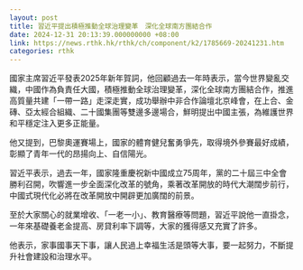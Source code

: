 ```yaml
---
layout: post
title: 習近平提出積極推動全球治理變革　深化全球南方團結合作
date: 2024-12-31 20:13:39.000000000 +08:00
link: https://news.rthk.hk/rthk/ch/component/k2/1785669-20241231.htm
categories: rthk
---
```


國家主席習近平發表2025年新年賀詞，他回顧過去一年時表示，當今世界變亂交織，中國作為負責任大國，積極推動全球治理變革，深化全球南方團結合作，推進高質量共建「一帶一路」走深走實，成功舉辦中非合作論壇北京峰會，在上合、金磚、亞太經合組織、二十國集團等雙邊多邊場合，鮮明提出中國主張，為維護世界和平穩定注入更多正能量。

他又提到，巴黎奧運賽場上，國家的體育健兒奮勇爭先，取得境外參賽最好成績，彰顯了青年一代的昂揚向上、自信陽光。

習近平表示，過去一年，國家隆重慶祝新中國成立75周年，黨的二十屆三中全會勝利召開，吹響進一步全面深化改革的號角，乘著改革開放的時代大潮闊步前行，中國式現代化必將在改革開放中開辟更加廣闊的前景。

至於大家關心的就業增收、「一老一小」、教育醫療等問題，習近平說他一直掛念，一年來基礎養老金提高、房貸利率下調等，大家的獲得感又充實了許多。

他表示，家事國事天下事，讓人民過上幸福生活是頭等大事，要一起努力，不斷提升社會建設和治理水平。
